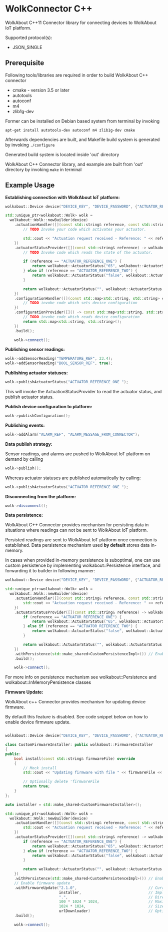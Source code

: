 # WolkConnector C++
WolkAbout C++11 Connector library for connecting devices to WolkAbout IoT platform.

Supported protocol(s):
* JSON_SINGLE

Prerequisite
------
Following tools/libraries are required in order to build WolkAbout C++ connector

* cmake - version 3.5 or later
* autotools
* autoconf
* m4
* zlib1g-dev

Former can be installed on Debian based system from terminal by invoking

`apt-get install autotools-dev autoconf m4 zlib1g-dev cmake`

Afterwards dependencies are built, and Makefile build system is generated by invoking
`./configure`

Generated build system is located inside 'out' directory


WolkAbout C++ Connector library, and example are built from 'out' directory by invoking
`make` in terminal

Example Usage
-------------
**Establishing connection with WolkAbout IoT platform:**
```cpp
wolkabout::Device device("DEVICE_KEY", "DEVICE_PASSWORD", {"ACTUATOR_REFERENCE_ONE", "ACTUATOR_REFERENCE_TWO"});

std::unique_ptr<wolkabout::Wolk> wolk =
  wolkabout::Wolk::newBuilder(device)
    .actuationHandler([](const std::string& reference, const std::string& value) -> void {
        // TODO Invoke your code which activates your actuator.

        std::cout << "Actuation request received - Reference: " << reference << " value: " << value << std::endl;
    })
    .actuatorStatusProvider([](const std::string& reference) -> wolkabout::ActuatorStatus {
        // TODO Invoke code which reads the state of the actuator.

        if (reference == "ACTUATOR_REFERENCE_ONE") {
            return wolkabout::ActuatorStatus("65", wolkabout::ActuatorStatus::State::READY);
        } else if (reference == "ACTUATOR_REFERENCE_TWO") {
            return wolkabout::ActuatorStatus("false", wolkabout::ActuatorStatus::State::READY);
        }

        return wolkabout::ActuatorStatus("", wolkabout::ActuatorStatus::State::READY);
    })
    .configurationHandler([](const std::map<std::string, std::string> configuration) -> void {
        // TODO invoke code which sets device configuration
    })
    .configurationProvider([]() -> const std::map<std::string, std::string>& {
        // TODO invoke code which reads device configuration
        return std::map<std::string, std::string>();
    })
    .build();

    wolk->connect();
```

**Publishing sensor readings:**
```cpp
wolk->addSensorReading("TEMPERATURE_REF", 23.4);
wolk->addSensorReading("BOOL_SENSOR_REF", true);
```

**Publishing actuator statuses:**
```cpp
wolk->publishActuatorStatus("ACTUATOR_REFERENCE_ONE ");
```
This will invoke the ActuationStatusProvider to read the actuator status,
and publish actuator status.

**Publish device configuration to platform:**
```cpp
wolk->publishConfiguration();
```

**Publishing events:**
```cpp
wolk->addAlarm("ALARM_REF", "ALARM_MESSAGE_FROM_CONNECTOR");
```

**Data publish strategy:**

Sensor readings, and alarms are pushed to WolkAbout IoT platform on demand by calling
```cpp
wolk->publish();
```

Whereas actuator statuses are published automatically by calling:

```cpp
wolk->publishActuatorStatus("ACTUATOR_REFERENCE_ONE ");
```

**Disconnecting from the platform:**
```cpp
wolk->disconnect();
```

**Data persistence:**

WolkAbout C++ Connector provides mechanism for persisting data in situations where readings can not be sent to WolkAbout IoT platform.

Persisted readings are sent to WolkAbout IoT platform once connection is established.
Data persistence mechanism used **by default** stores data in-memory.

In cases when provided in-memory persistence is suboptimal, one can use custom persistence by implementing wolkabout::Persistence interface,
and forwarding it to builder in following manner:

```cpp
wolkabout::Device device("DEVICE_KEY", "DEVICE_PASSWORD", {"ACTUATOR_REFERENCE_ONE", "ACTUATOR_REFERENCE_TWO"});

std::unique_ptr<wolkabout::Wolk> wolk =
  wolkabout::Wolk::newBuilder(device)
    .actuationHandler([](const std::string& reference, const std::string& value) -> void {
        std::cout << "Actuation request received - Reference: " << reference << " value: " << value << std::endl;
    })
    .actuatorStatusProvider([](const std::string& reference) -> wolkabout::ActuatorStatus {
        if (reference == "ACTUATOR_REFERENCE_ONE") {
            return wolkabout::ActuatorStatus("65", wolkabout::ActuatorStatus::State::READY);
        } else if (reference == "ACTUATOR_REFERENCE_TWO") {
            return wolkabout::ActuatorStatus("false", wolkabout::ActuatorStatus::State::READY);
        }

        return wolkabout::ActuatorStatus("", wolkabout::ActuatorStatus::State::READY);
    })
    .withPersistence(std::make_shared<CustomPersistenceImpl>()) // Enable data persistance via custom persistence mechanism
    .build();

    wolk->connect();
```

For more info on persistence mechanism see wolkabout::Persistence and wolkabout::InMemoryPersistence classes

**Firmware Update:**

WolkAbout c++ Connector provides mechanism for updating device firmware.

By default this feature is disabled.
See code snippet below on how to enable device firmware update.

```c++

wolkabout::Device device("DEVICE_KEY", "DEVICE_PASSWORD", {"ACTUATOR_REFERENCE_ONE", "ACTUATOR_REFERENCE_TWO"});

class CustomFirmwareInstaller: public wolkabout::FirmwareInstaller
{
public:
	bool install(const std::string& firmwareFile) override
	{
		// Mock install
		std::cout << "Updating firmware with file " << firmwareFile << std::endl;

		// Optionally delete 'firmwareFile
		return true;
	}
};

auto installer = std::make_shared<CustomFirmwareInstaller>();

std::unique_ptr<wolkabout::Wolk> wolk =
  wolkabout::Wolk::newBuilder(device)
    .actuationHandler([](const std::string& reference, const std::string& value) -> void {
        std::cout << "Actuation request received - Reference: " << reference << " value: " << value << std::endl;
    })
    .actuatorStatusProvider([](const std::string& reference) -> wolkabout::ActuatorStatus {
        if (reference == "ACTUATOR_REFERENCE_ONE") {
            return wolkabout::ActuatorStatus("65", wolkabout::ActuatorStatus::State::READY);
        } else if (reference == "ACTUATOR_REFERENCE_TWO") {
            return wolkabout::ActuatorStatus("false", wolkabout::ActuatorStatus::State::READY);
        }

        return wolkabout::ActuatorStatus("", wolkabout::ActuatorStatus::State::READY);
    })
    .withPersistence(std::make_shared<CustomPersistenceImpl>()) // Enable data persistance via custom persistence mechanism
	// Enable firmware update
	.withFirmwareUpdate("2.1.0",								// Current firmware version
						installer,								// Implementation of FirmwareInstaller, which performs installation of obtained device firmware
						".",									// Directory where downloaded device firmware files will be stored
						100 * 1024 * 1024,						// Maximum acceptable size of firmware file, in bytes
						1024 * 1024,							// Size of firmware file transfer chunk, in bytes
						urlDownloader)							// Optional implementation of UrlFileDownloader for cases when one wants to download device firmware via given URL
    .build();

    wolk->connect();
```
